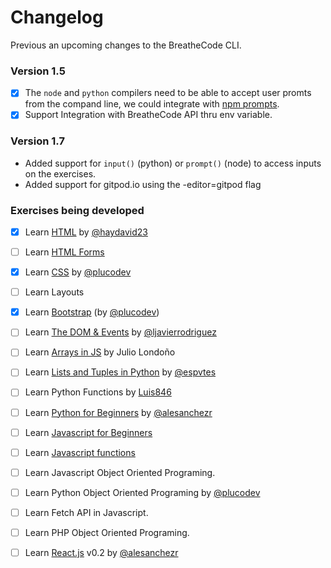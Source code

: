 # Changelog

Previous an upcoming changes to the BreatheCode CLI.

### Version 1.5

- [x] The `node` and `python` compilers need to be able to accept user promts from the compand line, we could integrate with [npm prompts](https://www.npmjs.com/package/prompts).
- [x] Support Integration with BreatheCode API thru env variable.

### Version 1.7

- Added support for `input()` (python) or `prompt()` (node) to access inputs on the exercises.
- Added support for gitpod.io using the -editor=gitpod flag

### Exercises being developed

- [x] Learn [HTML](https://github.com/4GeeksAcademy/html-exercises) by [@haydavid23](github.com/haydavid23)
- [ ] Learn [HTML Forms](https://github.com/4GeeksAcademy/form-exercises)
- [x] Learn [CSS](https://github.com/4GeeksAcademy/css-exercises) by [@plucodev](github.com/plucodev)
- [ ] Learn Layouts 
- [x] Learn [Bootstrap](https://github.com/4GeeksAcademy/bootstrap-exercises) (by [@plucodev](github.com/plucodev))
- [ ] Learn [The DOM & Events](https://github.com/4GeeksAcademy/dom-exercises) by [@ljavierrodriguez](github.com/ljavierrodriguez)
- [ ] Learn [Arrays in JS](https://github.com/4GeeksAcademy/javascript-arrays-exercises) by Julio Londoño
- [ ] Learn [Lists and Tuples in Python](https://github.com/4GeeksAcademy/python-lists-exercises) by [@espvtes](github.com/espvtes)
- [ ] Learn Python Functions by [Luis846](https://github.com/Luis846)
- [ ] Learn [Python for Beginners](https://github.com/4GeeksAcademy/begin-python-exercises) by [@alesanchezr](github.com/haydavid23)
- [ ] Learn [Javascript for Beginners](https://github.com/4GeeksAcademy/javascript-beginner-exercises)
- [ ] Learn [Javascript functions](https://github.com/4GeeksAcademy/javascript-functions-exercises)
- [ ] Learn Javascript Object Oriented Programing.
- [ ] Learn Python Object Oriented Programing by [@plucodev](github.com/plucodev)
- [ ] Learn Fetch API in Javascript.
- [ ] Learn PHP Object Oriented Programing.
- [ ] Learn [React.js](https://github.com/4GeeksAcademy/react-exercises) v0.2 by [@alesanchezr](github.com/alesanchezr)


